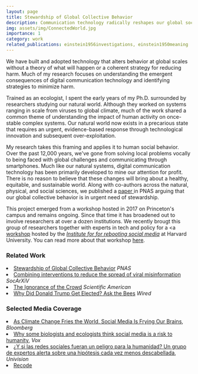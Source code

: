 ```yaml
---
layout: page
title: Stewardship of Global Collective Behavior
description: Communication technology radically reshapes our global social network. How do we ensure these changes will lead towards a sustainable, equitable and healthy world?
img: assets/img/ConnectedWorld.jpg
importance: 1
category: work
related_publications: einstein1956investigations, einstein1950meaning
---
```



We have built and adopted technology that alters behavior at global scales without a theory of what will happen or a coherent strategy for reducing harm. Much of my research focuses on understanding the emergent consequences of digital communication technology and identifying strategies to minimize harm.

Trained as an ecologist, I spent the early years of my Ph.D. surrounded by researchers studying our natural world. Although they worked on systems ranging in scale from viruses to global climate, much of the work shared a common theme of understanding the impact of human activity on once-stable complex systems. Our natural world now exists in a precarious state that requires an urgent, evidence-based response through technological innovation and subsequent over-exploitation.

My research takes this framing and applies it to human social behavior. Over the past 12,000 years, we've gone from solving local problems vocally to being faced with global challenges and communicating through smartphones. Much like our natural systems, digital communication technology has been primarily developed to mine our attention for profit. There is no reason to believe that these changes will bring about a healthy, equitable, and sustainable world. Along with co-authors across the natural, physical, and social sciences, we published a <a href="https://www.pnas.org/doi/10.1073/pnas.2025764118"> paper </a> in PNAS arguing that our global collective behavior is in urgent need of stewardship.

This project emerged from a workshop hosted in 2017 on Princeton's campus and remains ongoing. Since that time it has broadened out to involve researchers at over a dozen institutions. We recently brougt this group of researchers together with experts in tech and policy for a <a  <a href="https://cyber.harvard.edu/story/2021-12/social-media-crisis-discipline"> workshop</a> hosted by the <a href="https://cyber.harvard.edu/programs/institute-rebooting-social-media"><i>Institute for for rebooting social media</i></a> at Harvard University. You can read more about that workshop <a href="https://medium.com/rebooting-social-media/social-media-as-a-crisis-discipline-c0ea4dae374a">here</a>.


<h3>Related Work</h3>
<li><a href="https://www.pnas.org/doi/10.1073/pnas.2025764118">Stewardship of Global Collective Behavior</a> <i>PNAS</i></li>
<li><a href="https://osf.io/preprints/socarxiv/4jtvm">Combining interventions to reduce the spread of viral misinformation</a> <i>SocArXiV</i></li>
<li><a href="https://blogs.scientificamerican.com/observations/the-ignorance-of-the-crowd/">The Ignorance of the Crowd</a> <i>Scientific American</i></li>
<li><a href="https://www.wired.com/2016/12/donald-trump-get-elected-ask-bees/">Why Did Donald Trump Get Elected? Ask the Bees</a> <i>Wired</i></li>


<h3>Selected Media Coverage</h3>
<li><a href="https://www.bnnbloomberg.ca/as-climate-change-fries-the-world-social-media-is-frying-our-brains-1.1623057">As Climate Change Fries the World, Social Media Is Frying Our Brains</a>, <i>Bloomberg</i>
<li><a href="https://www.vox.com/recode/2021/6/26/22550981/carl-bergstrom-joe-bak-coleman-biologists-ecologists-social-media-risk-humanity-research-academics">Why some biologists and ecologists think social media is a risk to humanity</a>, <i>Vox</i></li>
<li><a href="https://www.univision.com/noticias/salud/cuales-son-peligros-redes-sociales">¿Y si las redes sociales fueran un peligro para la humanidad? Un grupo de expertos alerta sobre una hipótesis cada vez menos descabellada</a>, <i>Univision</i></li>
<li><a href="https://podcasts.apple.com/us/podcast/how-social-media-threatens-humanity/id1479107698?i=1000528837796">Recode</a>

